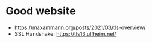# Good website

* https://maxammann.org/posts/2021/03/tls-overview/
* SSL Handshake: https://tls13.ulfheim.net/
